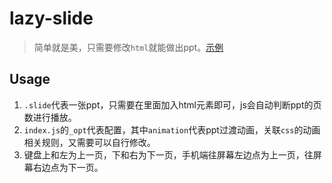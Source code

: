 # lazy-slide
> 简单就是美，只需要修改`html`就能做出ppt。[示例]()

## Usage
1. `.slide`代表一张ppt，只需要在里面加入html元素即可，js会自动判断ppt的页数进行播放。
2. `index.js`的`_opt`代表配置，其中`animation`代表ppt过渡动画，关联`css`的动画相关规则，又需要可以自行修改。
3. 键盘上和左为上一页，下和右为下一页，手机端往屏幕左边点为上一页，往屏幕右边点为下一页。